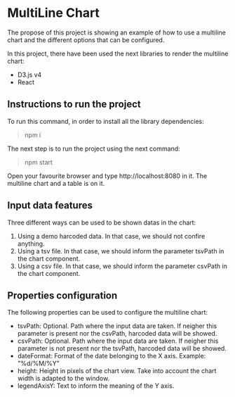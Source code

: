 # MultiLine Chart

The propose of this project is showing an example of how to use a multiline chart and the different options that can be configured.

In this project, there have been used the next libraries to render the multiline chart:
* D3.js v4
* React

## Instructions to run the project
To run this command, in order to install all the library dependencies:

>npm i

The next step is to run the project using the next command:

>npm start

Open your favourite browser and type http://localhost:8080 in it. The multiline chart and a table is on it.

## Input data features
Three different ways can be used to be shown datas in the chart:

1. Using a demo harcoded data. In that case, we should not confire anything.
2. Using a tsv file. In that case, we should inform the 
parameter tsvPath in the chart component.
3. Using a csv file. In that case, we should inform the parameter csvPath in the chart component.

## Properties configuration

The following properties can be used to configure the multiline chart:

* tsvPath: Optional. Path where the input data are taken. If neigher this parameter is present nor the csvPath, harcoded data will be showed. 
* csvPath: Optional. Path where the input data are taken. If neigher this parameter is not present nor the tsvPath, harcoded data will be showed.
* dateFormat: Format of the date belonging to the X axis.
Example: "%d/%M/%Y"
* height: Height in pixels of the chart view. Take into account the chart width is adapted to the window.
* legendAxisY: Text to inform the meaning of the Y axis. 
